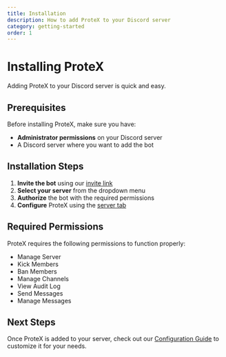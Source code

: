 ```yaml
---
title: Installation
description: How to add ProteX to your Discord server
category: getting-started
order: 1
---
```


# Installing ProteX

Adding ProteX to your Discord server is quick and easy.

## Prerequisites

Before installing ProteX, make sure you have:

- **Administrator permissions** on your Discord server
- A Discord server where you want to add the bot

## Installation Steps

1. **Invite the bot** using our [invite link](https://discord.com/oauth2/authorize?client_id=1430488559361720320)
2. **Select your server** from the dropdown menu
3. **Authorize** the bot with the required permissions
4. **Configure** ProteX using the [server tab](/dashboard/server)

## Required Permissions

ProteX requires the following permissions to function properly:

- Manage Server
- Kick Members
- Ban Members
- Manage Channels
- View Audit Log
- Send Messages
- Manage Messages

## Next Steps

Once ProteX is added to your server, check out our [Configuration Guide](/docs/guides/configuration) to customize it for your needs.